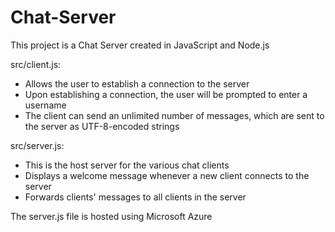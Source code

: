 # Chat-Server
This project is a Chat Server created in JavaScript and Node.js

src/client.js:
- Allows the user to establish a connection to the server
- Upon establishing a connection, the user will be prompted to enter a username
- The client can send an unlimited number of messages, which are sent to the server as UTF-8-encoded strings

src/server.js:
- This is the host server for the various chat clients
- Displays a welcome message whenever a new client connects to the server
- Forwards clients' messages to all clients in the server

The server.js file is hosted using Microsoft Azure
